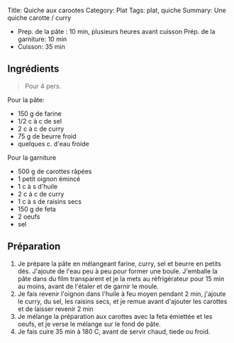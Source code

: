 Title: Quiche aux carootes
Category: Plat
Tags: plat, quiche
Summary: Une quiche carotte / curry

- Prep. de la pâte : 10 min, plusieurs heures avant cuisson Prép. de la garniture: 10 min
- Cuisson: 35 min

## Ingrédients
> Pour 4 pers.

Pour la pâte:
- 150 g de farine
- 1/2 c à c de sel
- 2 c à c de curry
- 75 g de beurre froid
- quelques c. d'eau froide 

Pour la garniture

- 500 g de carottes râpées
- 1 petit oignon émincé
- 1 c à s d'huile
- 2 c à c de curry
- 1 c à s de raisins secs
- 150 g de feta
- 2 oeufs
- sel

## Préparation
1. Je prépare la pâte en mélangeant farine, curry, sel et beurre en petits dés. J'ajoute de l'eau peu à peu pour former une boule. J'emballe la pâte dans du film transparent et je la mets au réfrigérateur pour 15 min au moins, avant de l'étaler et de garnir le moule.
2. Je fais revenir l'oignon dans l'huile à feu moyen pendant 2 min, j'ajoute le curry, du sel, les raisins secs, et je remue avant d'ajouter les carottes et de laisser revenir 2 min
3. Je mélange la préparation aux carottes avec la feta émiettée et les oeufs, et je verse le mélange sur le fond de pâte.
4. Je fais cuire 35 min à 180 C, avant de servir chaud, tiede ou froid.
